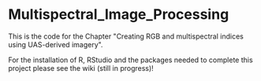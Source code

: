# Multispectral_Image_Processing
This is the code for the Chapter "Creating RGB and multispectral indices using UAS-derived imagery".

For the installation of R, RStudio and the packages needed to complete this project please see the wiki (still in progress)! 
